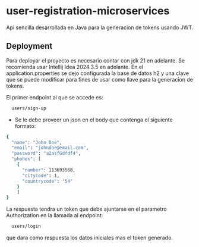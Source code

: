 # user-registration-microservices

Api sencilla desarrollada en Java para la generacion de tokens usando JWT.





## Deployment

Para deployar el proyecto es necesario contar con jdk 21 en adelante.
Se recomienda usar Intellij Idea 2024.3.5 en adelante.
En el application.properties se dejo configurada la base de datos h2 y una clave que se puede modificar para fines de usar como llave para la generacion de tokens.

El primer endpoint al que se accede es:

```bash
  users/sign-up
```

- Se le debe proveer un json en el body que contenga el siguiente formato:

```bash
{
  "name": "John Doe",
  "email": "johndoe@email.com",
  "password": "a2asfGdfdf4",
  "phones": [
    {
      "number": 113693568,
      "citycode": 1,
      "countrycode": "54"
    }
    ]
}
```
La respuesta tendra un token que debe ajuntarse en el parametro Authorization en la llamada al endpoint:
```bash
  users/login
```
que dara como respuesta los datos iniciales mas el token generado.
